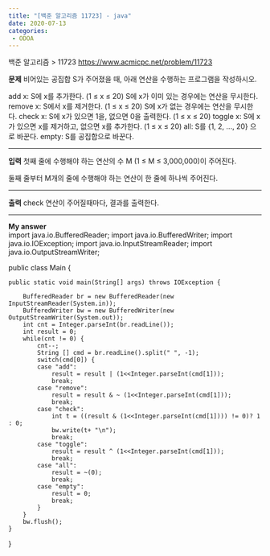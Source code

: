 ```yaml
---
title: "[백준 알고리즘 11723] - java"
date: 2020-07-13
categories: 
 - ODOA
---
```

백준 알고리즘 > 11723 
<a href="https://www.acmicpc.net/problem/11723">https://www.acmicpc.net/problem/11723</a>  

**문제**
비어있는 공집합 S가 주어졌을 때, 아래 연산을 수행하는 프로그램을 작성하시오.

add x: S에 x를 추가한다. (1 ≤ x ≤ 20) S에 x가 이미 있는 경우에는 연산을 무시한다.
remove x: S에서 x를 제거한다. (1 ≤ x ≤ 20) S에 x가 없는 경우에는 연산을 무시한다.
check x: S에 x가 있으면 1을, 없으면 0을 출력한다. (1 ≤ x ≤ 20)
toggle x: S에 x가 있으면 x를 제거하고, 없으면 x를 추가한다. (1 ≤ x ≤ 20)
all: S를 {1, 2, ..., 20} 으로 바꾼다.
empty: S를 공집합으로 바꾼다. 

---
**입력**
첫째 줄에 수행해야 하는 연산의 수 M (1 ≤ M ≤ 3,000,000)이 주어진다.

둘째 줄부터 M개의 줄에 수행해야 하는 연산이 한 줄에 하나씩 주어진다.

---
**출력**
check 연산이 주어질때마다, 결과를 출력한다.

---


**My answer**  
import java.io.BufferedReader;
import java.io.BufferedWriter;
import java.io.IOException;
import java.io.InputStreamReader;
import java.io.OutputStreamWriter;

public class Main {

	public static void main(String[] args) throws IOException {
		
		BufferedReader br = new BufferedReader(new InputStreamReader(System.in));
		BufferedWriter bw = new BufferedWriter(new OutputStreamWriter(System.out));
		int cnt = Integer.parseInt(br.readLine());
		int result = 0;
		while(cnt != 0) {
			cnt--;
			String [] cmd = br.readLine().split(" ", -1);
			switch(cmd[0]) {
			case "add":
				result = result | (1<<Integer.parseInt(cmd[1]));
				break;
			case "remove":
				result = result & ~ (1<<Integer.parseInt(cmd[1]));
				break;
			case "check":
				int t = ((result & (1<<Integer.parseInt(cmd[1]))) != 0)? 1 : 0;
				bw.write(t+ "\n");
				break;
			case "toggle":
				result = result ^ (1<<Integer.parseInt(cmd[1]));
				break;
			case "all":
				result = ~(0);
				break;
			case "empty":
				result = 0;
				break;
			}
		}
		bw.flush();
	}
}
```




